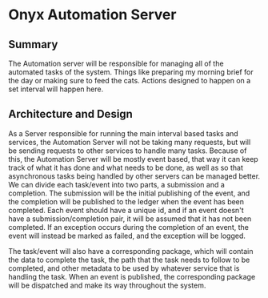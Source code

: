 # Onyx Automation Server

## Summary

The Automation server will be responsible for managing all of the automated tasks of the system. Things like preparing my morning brief for the day or making sure to feed the cats. Actions designed to happen on a set interval will happen here.

## Architecture and Design

As a Server responsible for running the main interval based tasks and services, the Automation Server will not be taking many requests, but will be sending requests to other services to handle many tasks. Because of this, the Automation Server will be mostly event based, that way it can keep track of what it has done and what needs to be done, as well as so that asynchronous tasks being handled by other servers can be managed better. We can divide each task/event into two parts, a submission and a completion. The submission will be the initial publishing of the event, and the completion will be published to the ledger when the event has been completed. Each event should have a unique id, and if an event doesn't have a submission/completion pair, it will be assumed that it has not been completed. If an exception occurs during the completion of an event, the event will instead be marked as failed, and the exception will be logged.

The task/event will also have a corresponding package, which will contain the data to complete the task, the path that the task needs to follow to be completed, and other metadata to be used by whatever service that is handling the task. When an event is published, the corresponding package will be dispatched and make its way throughout the system.
